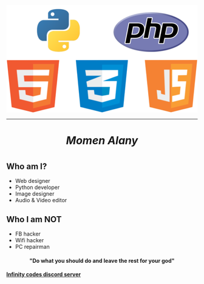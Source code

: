 <img src="skills.png" width=600/>
<hr/>
<h1 align="center"><i>Momen Alany</i><h1>

<h2>Who am I?</h2>
<ul>
 <li>Web designer</li>
<li>Python developer</li>
<li>Image designer</li>
<li>Audio & Video editor</li>
</ul>
<h2>Who I am <b>NOT</b></h2>
<ul>
<li>FB hacker</li>
<li>Wifi hacker</li>
<li>PC repairman</li>
</ul>
<h4 align="center">"Do what you should do and leave the rest for your god"<h4>


[**Infinity codes discord server**](https://discord.gg/vAMNHBF)
